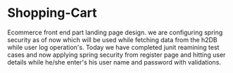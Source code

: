 # Shopping-Cart
Ecommerce  front end part landing page design.
we are configuring spring security as of now which will be used while fetching data from the h2DB while user log operation's.
Today we have completed junit reamining test cases and now applying spring security from register page and hitting user details while he/she enter's his user name and password with validations.
